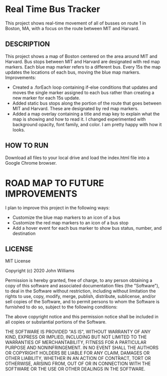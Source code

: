 # Real Time Bus Tracker
This project shows real-time movement of all of busses on route 1 in Boston, MA, with a focus on the route between MIT and Harvard. 

## DESCRIPTION 
This project shows a map of Boston centered on the area around MIT and Harvard. Bus stops between MIT and Harvard are designated with red map markers. Each blue map marker refers to a different bus. Every 15s the map updates the locations of each bus, moving the blue map markers. 
Improvements:
- Created a .forEach loop containing if-else conditions that updates and moves the single marker assigned to each bus rather than creating a new marker for each 15s update.
- Added static bus stops along the portion of the route that goes between MIT and Harvard. These are designated by red map markers. 
- Added a map overlay containing a title and map key to explain what the map is showing and how to read it. I changed experimented with background opacity, font family, and color. I am pretty happy with how it looks.


## HOW TO RUN
Download all files to your local drive and load the index.html file into a Google Chrome browser.

# ROAD MAP TO FUTURE IMPROVEMENTS
I plan to improve this project in the following ways:
- Customize the blue map markers to an icon of a bus
- Customize the red map markers to an icon of a bus stop
- Add a hover event for each bus marker to show bus status, number, and destination

## LICENSE
MIT License

Copyright (c) 2020 John Williams

Permission is hereby granted, free of charge, to any person obtaining a copy of this software and associated documentation files (the "Software"), to deal in the Software without restriction, including without limitation the rights to use, copy, modify, merge, publish, distribute, sublicense, and/or sell copies of the Software, and to permit persons to whom the Software is furnished to do so, subject to the following conditions:

The above copyright notice and this permission notice shall be included in all copies or substantial portions of the Software.

THE SOFTWARE IS PROVIDED "AS IS", WITHOUT WARRANTY OF ANY KIND, EXPRESS OR IMPLIED, INCLUDING BUT NOT LIMITED TO THE WARRANTIES OF MERCHANTABILITY, FITNESS FOR A PARTICULAR PURPOSE AND NONINFRINGEMENT. IN NO EVENT SHALL THE AUTHORS OR COPYRIGHT HOLDERS BE LIABLE FOR ANY CLAIM, DAMAGES OR OTHER LIABILITY, WHETHER IN AN ACTION OF CONTRACT, TORT OR OTHERWISE, ARISING FROM, OUT OF OR IN CONNECTION WITH THE SOFTWARE OR THE USE OR OTHER DEALINGS IN THE SOFTWARE.
